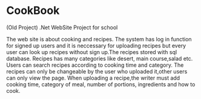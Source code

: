 # CookBook
(Old Project) .Net WebSite Project for school


The web site is about cooking and recipes. The system has log in function for signed up users and it is neccessary for uploading recipes 
but every user can look up recipes without sign up.The recipes stored with sql database. Recipes has many categories like desert,
main course,salad etc. Users can search recipes according to  cooking time and category. The recipes can only be changeable by the user
who uploaded it,other users can only view the page. 
When uploading a recipe,the writer must add cooking time, category of meal, number of portions, ingredients and how to cook. 
